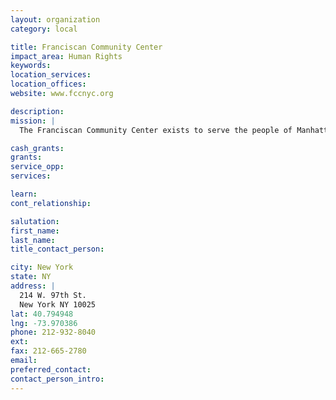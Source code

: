 ```yaml
---
layout: organization
category: local

title: Franciscan Community Center
impact_area: Human Rights
keywords: 
location_services: 
location_offices: 
website: www.fccnyc.org

description: 
mission: |
  The Franciscan Community Center exists to serve the people of Manhattan’s Upper Westside as an instrument of God’s peace. In the spirit of St. Francis, we reach out to all, in particular the poor, the alienated, and immigrant populations. We develop, manage, and support educational, recreational, and social programs that create positive change in the lives of those we serve. 

cash_grants: 
grants: 
service_opp: 
services: 

learn: 
cont_relationship: 

salutation: 
first_name: 
last_name: 
title_contact_person: 

city: New York
state: NY
address: |
  214 W. 97th St.  
  New York NY 10025
lat: 40.794948
lng: -73.970386
phone: 212-932-8040
ext: 
fax: 212-665-2780
email: 
preferred_contact: 
contact_person_intro: 
---
```


